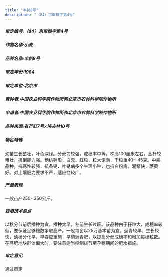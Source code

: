 ```yaml
---
title: "丰抗8号"
description: "（84）京审粮字第4号"
---
```

##### 审定编号:（84）京审粮字第4号

##### 作物名称:小麦

##### 品种名称:丰抗8号

##### 审定年份:1984

##### 审定单位:北京市

##### 育种者:中国农业科学院作物所和北京市农林科学院作物所

##### 申请者:中国农业科学院作物所和北京市农林科学院作物所

##### 品种来源:有芒红7号×洛夫林10号

##### 特征特性
幼苗生长茁壮，叶色深绿。分蘖力较强，成穗率中等，株高100厘米左右，茎杆较粗壮，抗倒能力强。穗纺锤形，白壳、红粒，粒大饱满，千粒重40—45克。中熟品种，抗寒性较强，抗条锈、叶锈病多个生理小种，也抗白粉病。灌浆快，落黄好。对土壤肥力要求不严，适应性较广。

##### 产量表现
一般亩产250- 350公斤。

##### 栽培技术要点
以秋分节前后播种为宜。播种太早，冬前生长过旺。该品种由于籽粒大，成穗率较低，要保证足够穗数争取高产。一般每亩以25万基本苗为宜。返青较早、生长较快，幼穗分化早，早春应重施，早施返青肥，以提高分蘖成穗率和增加每穗粒数。在高肥地块群体偏大时，要注意适当控制拔节至孕穗期间的肥水措施。

##### 审定意见
通过审定
